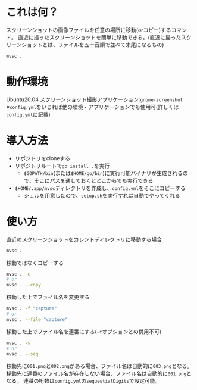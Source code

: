 # これは何？
スクリーンショットの画像ファイルを任意の場所に移動(orコピー)するコマンド。
直近に撮ったスクリーンショットを簡単に移動できる。(直近に撮ったスクリーンショットとは、ファイルを五十音順で並べて末尾になるもの)

```sh
mvsc .
```

# 動作環境
Ubuntu20.04
スクリーンショット撮影アプリケーション:`gnome-screenshot`
※`config.yml`をいじれば他の環境・アプリケーションでも使用可(詳しくは`config.yml`に記載)

# 導入方法
* リポジトリをcloneする
* リポジトリルートで`go install .`を実行
  * `$GOPATH/bin`(または`$HOME/go/bin`)に実行可能バイナリが生成されるので、そこにパスを通しておくとどこからでも実行できる
* `$HOME/.app/mvsc`ディレクトリを作成し、`config.yml`をそこにコピーする
  * シェルを用意したので、`setup.sh`を実行すれば自動でやってくれる

# 使い方
直近のスクリーンショットをカレントディレクトリに移動する場合

```sh
mvsc .
```

移動ではなくコピーする

```sh
mvsc . -c
# or
mvsc . --copy
```

移動した上でファイル名を変更する

```sh
mvsc . -f "capture"
# or
mvsc . --file "capture"
```

移動した上でファイル名を連番にする(`-f`オプションとの併用不可)

```sh
mvsc . -s
# or
mvsc . --seq
```

移動先に`001.png`と`002.png`がある場合、ファイル名は自動的に`003.png`となる。
移動先に連番のファイル名が存在しない場合、ファイル名は自動的に`001.png`となる。
連番の桁数は`config.yml`の`sequestialDigits`で設定可能。
